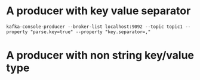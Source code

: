 # A producer with key value separator
`kafka-console-producer --broker-list localhost:9092 --topic topic1 --property "parse.key=true" --property "key.separator=,"`

# A producer with non string key/value type
